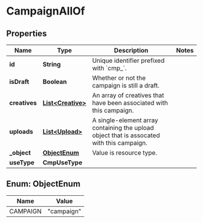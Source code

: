 

# CampaignAllOf


## Properties

| Name | Type | Description | Notes |
|------------ | ------------- | ------------- | -------------|
|**id** | **String** | Unique identifier prefixed with &#x60;cmp_&#x60;. |  |
|**isDraft** | **Boolean** | Whether or not the campaign is still a draft. |  |
|**creatives** | [**List&lt;Creative&gt;**](Creative.md) | An array of creatives that have been associated with this campaign. |  |
|**uploads** | [**List&lt;Upload&gt;**](Upload.md) | A single-element array containing the upload object that is assocated with this campaign. |  |
|**_object** | [**ObjectEnum**](#ObjectEnum) | Value is resource type. |  |
|**useType** | **CmpUseType** |  |  |



## Enum: ObjectEnum

| Name | Value |
|---- | -----|
| CAMPAIGN | &quot;campaign&quot; |



